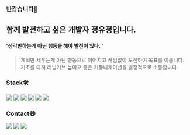 ### 반갑습니다👋 
## 함께 발전하고 싶은 개발자 정유정입니다.
#### '생각만하는게 아닌 행동을 해야 발전이 있다. '

> 계획만 세우는게 아닌 행동으로 이어지고 끊임없이 도전하여 목표를 이룹니다. <br/>
기초를 다져 러닝커브 높이고 좋은 커뮤니케이션을 열정적으로 소통합니다. 

### Stack🛠
<span><img src="https://img.shields.io/badge/React-61DAFB?style=flat-square&logo=React&logoColor=white"/></span>
<span><img src="https://img.shields.io/badge/JavaScript-F7DF1E?style=flat-square&logo=JavaScript&logoColor=white"/></span>
<span><img src="https://img.shields.io/badge/styled-components-DB7093?style=flat-square&logo=styled-components&logoColor=white"/></span>
<span><img src="https://img.shields.io/badge/Sass-CC6699?style=flat-square&logo=Sass&logoColor=white"/></span>
<span><img src="https://img.shields.io/badge/HTML5-E34F26?style=flat-square&logo=HTML5&logoColor=white"/></span>
<span><img src="https://img.shields.io/badge/CSS3-1572B6?style=flat-square&logo=CSS3&logoColor=white"/></span>
 
### Contact😄

<a href="https://velog.io/@jyujung2" target="_blank"><img src="https://img.shields.io/badge/Velog-20c997?style=flat-square&logo=Vimeo&logoColor=white"/></a>
<a href="mailto:jace180324@gmail.com" target="_blank"><img src="https://img.shields.io/badge/Gmail-EA4335?style=flat-square&logo=Gmail&logoColor=white"/></a>
<a href="https://wool-moonflower-482.notion.site/121ee2938ab64cd2ba95fbf951ab7386" target="_blank"><img src="https://img.shields.io/badge/Portfolio-black?style=flat-square&logo=Notion&logoColor=white"/></a>



